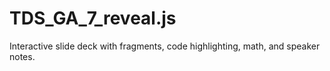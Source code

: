 # TDS_GA_7_reveal.js
Interactive slide deck with fragments, code highlighting, math, and speaker notes.
